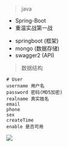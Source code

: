
> java

* Spring-Boot
* 重温实战第一战


- springboot (框架)
- mongo (数据存储)
- swagger2 (API)


> 数据结构

```
# User
username 用户名
password 密码(MD5加密)
realname 真实姓名
email
phone
sex
createTime
enable 是否可用
```

![](https://img.shields.io/badge/spring--boot-Template-red.svg)
